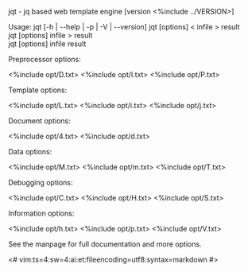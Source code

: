 jqt - jq based web template engine [version <%include ../VERSION>]

Usage: jqt [-h | --help | -p | -V | --version]
       jqt [options] < infile > result\
       jqt [options] infile > result\
       jqt [options] infile result

Preprocessor options:

<%include opt/D.txt>
<%include opt/I.txt>
<%include opt/P.txt>

Template options:

<%include opt/L.txt>
<%include opt/i.txt>
<%include opt/j.txt>

Document options:

<%include opt/4.txt>
<%include opt/d.txt>

Data options:

<%include opt/M.txt>
<%include opt/m.txt>
<%include opt/T.txt>

Debugging options:

<%include opt/C.txt>
<%include opt/H.txt>
<%include opt/S.txt>

Information options:

<%include opt/h.txt>
<%include opt/p.txt>
<%include opt/V.txt>

See the manpage for full documentation and more options.

<#
vim:ts=4:sw=4:ai:et:fileencoding=utf8:syntax=markdown
#>
